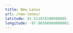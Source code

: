 ```yaml
---
title: New Lenox
url: /new-lenox/
latitude: 41.511976100000005
longitude: -87.96560980000001
---
```

